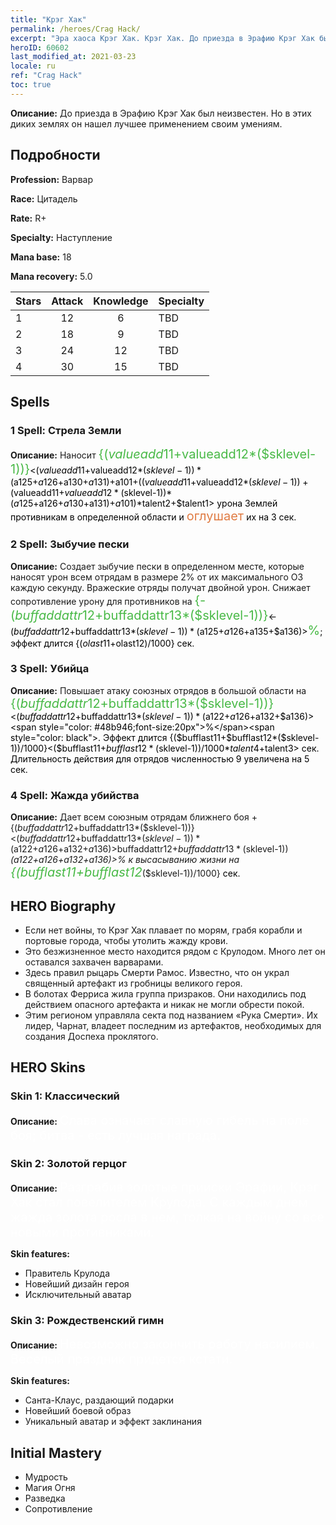 ```yaml
---
title: "Крэг Хак"
permalink: /heroes/Crag Hack/
excerpt: "Эра хаоса Крэг Хак. Крэг Хак. До приезда в Эрафию Крэг Хак был неизвестен. Но в этих диких землях он нашел лучшее применением своим умениям."
heroID: 60602
last_modified_at: 2021-03-23
locale: ru
ref: "Crag Hack"
toc: true
---
```

 **Описание:** До приезда в Эрафию Крэг Хак был неизвестен. Но в этих диких землях он нашел лучшее применением своим умениям.
## Подробности
 **Profession:** Варвар

 **Race:** Цитадель

 **Rate:** R+

 **Specialty:** Наступление

 **Mana base:** 18

 **Mana recovery:** 5.0


  | Stars   |     Attack     |    Knowledge   |      Specialty     |
  |---------|:---------------:|:---------------:|--------------------|
  |    1    | 12 | 6 | TBD |
  |    2    | 18 | 9 | TBD |
  |    3    | 24 | 12 | TBD |
  |    4    | 30 | 15 | TBD |

## Spells
### 1 Spell: Стрела Земли
 **Описание:** Наносит <span style="color: #48b946;font-size:20px">{($valueadd11+$valueadd12*($sklevel-1))}</span><span style="color: black"><($valueadd11+$valueadd12*($sklevel-1))*($a125+$a126+$a130+$a131)+$a101+(($valueadd11+$valueadd12*($sklevel-1))+($valueadd11+$valueadd12*($sklevel-1))*($a125+$a126+$a130+$a131)+$a101)*$talent2+$talent1> урона Землей противникам в определенной области и <span style="color: #e07c44;font-size:20px">оглушает</span><span style="color: black"> их на 3 сек.

### 2 Spell: Зыбучие пески
 **Описание:** Создает зыбучие пески в определенном месте, которые наносят урон всем отрядам в размере 2% от их максимального ОЗ каждую секунду. Вражеские отряды получат двойной урон. Снижает сопротивление урону для противников на <span style="color: #48b946;font-size:20px">{-($buffaddattr12+$buffaddattr13*($sklevel-1))}</span><span style="color: black"><-($buffaddattr12+$buffaddattr13*($sklevel-1))*($a125+$a126+$a135+$a136)><span style="color: #48b946;font-size:20px">%</span><span style="color: black">; эффект длится {($olast11+$olast12)/1000} сек.

### 3 Spell: Убийца
 **Описание:** Повышает атаку союзных отрядов в большой области на <span style="color: #48b946;font-size:20px">{($buffaddattr12+$buffaddattr13*($sklevel-1))}</span><span style="color: black"><($buffaddattr12+$buffaddattr13*($sklevel-1))*($a122+$a126+$a132+$a136)><span style="color: #48b946;font-size:20px">%</span><span style="color: black">. Эффект длится {($bufflast11+$bufflast12*($sklevel-1))/1000}<($bufflast11+$bufflast12*($sklevel-1))/1000*$talent4+$talent3> сек. Длительность действия для отрядов численностью 9 увеличена на 5 сек.

### 4 Spell: Жажда убийства
 **Описание:** Дает всем союзным отрядам ближнего боя +{($buffaddattr12+$buffaddattr13*($sklevel-1))}<($buffaddattr12+$buffaddattr13*($sklevel-1))*($a122+$a126+$a132+$a136)>% к атаке и +{($buffaddattr22+$buffaddattr23*($sklevel-1))}<($buffaddattr12+$buffaddattr13*($sklevel-1))*($a122+$a126+$a132+$a136)>% к высасыванию жизни на <span style="color: #48b946;font-size:20px">{($bufflast11+$bufflast12*($sklevel-1))/1000}</span><span style="color: black"> сек.


## HERO Biography
   - Если нет войны, то Крэг Хак плавает по морям, грабя корабли и портовые города, чтобы утолить жажду крови.
   - Это безжизненное место находится рядом с Крулодом. Много лет он оставался захвачен варварами.
   - Здесь правил рыцарь Смерти Рамос. Известно, что он украл священный артефакт из гробницы великого героя.
   - В болотах Ферриса жила группа призраков. Они находились под действием опасного артефакта и никак не могли обрести покой.
   - Этим регионом управляла секта под названием «Рука Смерти». Их лидер, Чарнат, владеет последним из артефактов, необходимых для создания Доспеха проклятого.

## HERO Skins
### Skin 1: **Классический**

 **Описание:** <span style="color: #ffffff;font-size:20px">Слава означает славную гибель на поле боя; битва - есть лучшая награда. </span>


### Skin 2: **Золотой герцог**

 **Описание:** <span style="color: #ffffff;font-size:20px">Разграбив золотые прииски Эрафии, Крэг Хак стал повелителем Крулода. С каждым днем жажда золота росла в нем, толкая на войну со все новыми противниками. </span>

 **Skin features:** 

   - Правитель Крулода
   - Новейший дизайн героя
   - Исключительный аватар

### Skin 3: **Рождественский гимн**

 **Описание:** <span style="color: #ffffff;font-size:20px">Невозможно закончить работу насилием. Веселый праздник придется кстати.</span>

 **Skin features:** 

   - Санта-Клаус, раздающий подарки
   - Новейший боевой образ
   - Уникальный аватар и эффект заклинания


## Initial Mastery
   - Мудрость
   - Магия Огня
   - Разведка
   - Сопротивление
